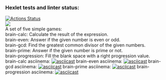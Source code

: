 ### Hexlet tests and linter status:
[![Actions Status](https://github.com/Maikai1er/backend-project-44/workflows/hexlet-check/badge.svg)](https://github.com/Maikai1er/backend-project-44/actions)  
<a href="https://codeclimate.com/github/Maikai1er/backend-project-44/maintainability"><img src="https://api.codeclimate.com/v1/badges/5e2edfe1b0a5e8f9597b/maintainability" /></a>  
A set of five simple games:  
brain-calc: Calculate the result of the expression.  
brain-even: Answer if the given number is even or odd.  
brain-gcd: Find the greatest common divisor of the given numbers.  
brain-prime: Answer if the given number is prime or not.  
brain-progression: Fill the blank space with a right progression value.  
brain-calc asciinema: [![asciicast](https://asciinema.org/a/F1Dx1k3tHd898Rl9iS7vJlBsb.svg)](https://asciinema.org/a/F1Dx1k3tHd898Rl9iS7vJlBsb)
brain-even asciinema: [![asciicast](https://asciinema.org/a/62h1xQtz1AXh3tw7tQoknxbXs.svg)](https://asciinema.org/a/62h1xQtz1AXh3tw7tQoknxbXs)
brain-gcd asciinema: [![asciicast](https://asciinema.org/a/6YDqumsUlERYQYaUr7hE01Ohg.svg)](https://asciinema.org/a/6YDqumsUlERYQYaUr7hE01Ohg)
brain-prime asciinema: [![asciicast](https://asciinema.org/a/SIUC44MU2S3qVYeTdoHGWkSZk.svg)](https://asciinema.org/a/SIUC44MU2S3qVYeTdoHGWkSZk)
brain-progression asciinema: [![asciicast](https://asciinema.org/a/Gv4N8BeEtOZBQL3ksRsKLXV75.svg)](https://asciinema.org/a/Gv4N8BeEtOZBQL3ksRsKLXV75)
